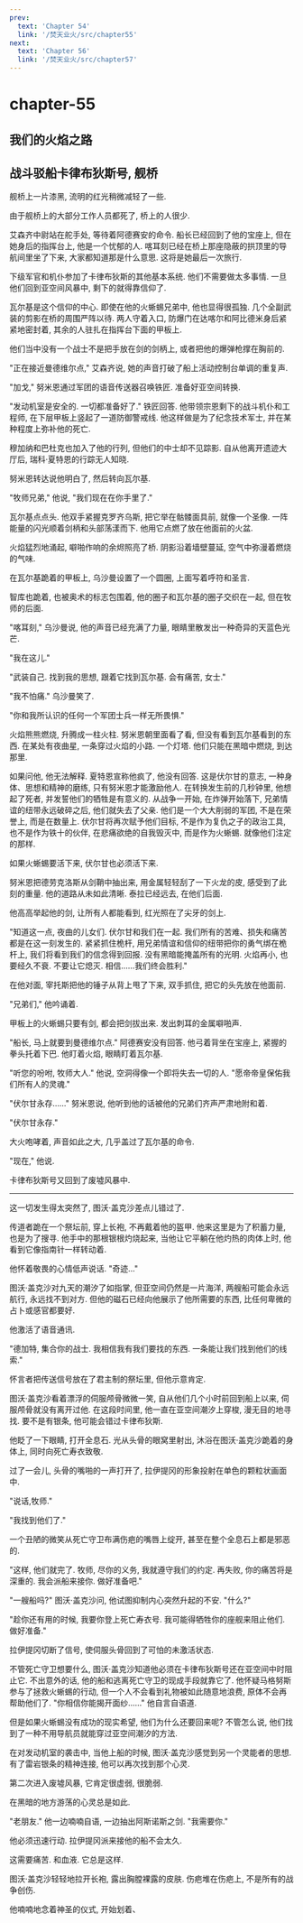 ```yaml
---
prev:
  text: 'Chapter 54'
  link: '/焚天业火/src/chapter55'
next:
  text: 'Chapter 56'
  link: '/焚天业火/src/chapter57'
---
```


# chapter-55

## 我们的火焰之路

## 战斗驳船卡律布狄斯号, 舰桥

舰桥上一片漆黑, 流明的红光稍微减轻了一些.

由于舰桥上的大部分工作人员都死了, 桥上的人很少.

艾森齐中尉站在舵手处, 等待着阿德赛安的命令. 船长已经回到了他的宝座上, 但在她身后的指挥台上, 他是一个忧郁的人. 喀耳刻已经在桥上那座隐蔽的拱顶里的导航间里坐了下来, 大家都知道那是什么意思. 这将是她最后一次旅行.

下级军官和机仆参加了卡律布狄斯的其他基本系统. 他们不需要做太多事情. 一旦他们回到亚空间风暴中, 剩下的就得靠信仰了.

瓦尔基是这个信仰的中心. 即使在他的火蜥蜴兄弟中, 他也显得很孤独. 几个全副武装的剪影在桥的周围严阵以待. 两人守着入口, 防爆门在达喀尔和阿比德米身后紧紧地密封着, 其余的人驻扎在指挥台下面的甲板上.

他们当中没有一个战士不是把手放在剑的剑柄上, 或者把他的爆弹枪撑在胸前的.

"正在接近曼德维尔点," 艾森齐说, 她的声音打破了船上活动控制台单调的重复声.

"加戈," 努米恩通过军团的语音传送器召唤铁匠. 准备好亚空间转换.

"发动机室是安全的. 一切都准备好了." 铁匠回答. 他带领宗恩剩下的战斗机仆和工程师, 在下层甲板上竖起了一道防御警戒线. 他这样做是为了纪念技术军士, 并在某种程度上弥补他的死亡.

穆加纳和巴杜克也加入了他的行列, 但他们的中士却不见踪影. 自从他离开遗迹大厅后, 瑞科·夏特恩的行踪无人知晓.

努米恩转达说他明白了, 然后转向瓦尔基.

"牧师兄弟," 他说, "我们现在在你手里了."

瓦尔基点点头. 他双手紧握克罗齐乌斯, 把它举在骷髅面具前, 就像一个圣像. 一阵能量的闪光顺着剑柄和头部荡漾而下. 他用它点燃了放在他面前的火盆.

火焰猛烈地涌起, 噼啪作响的余烬照亮了桥. 阴影沿着墙壁蔓延, 空气中弥漫着燃烧的气味.

在瓦尔基跪着的甲板上, 乌沙曼设置了一个圆圈, 上面写着呼符和圣言.

智库也跪着, 也被奥术的标志包围着, 他的圈子和瓦尔基的圈子交织在一起, 但在牧师的后面.

"喀耳刻," 乌沙曼说, 他的声音已经充满了力量, 眼睛里散发出一种奇异的天蓝色光芒.

"我在这儿."

"武装自己. 找到我的思想, 跟着它找到瓦尔基. 会有痛苦, 女士."

"我不怕痛." 乌沙曼笑了.

"你和我所认识的任何一个军团士兵一样无所畏惧."

火焰熊熊燃烧, 升腾成一柱火柱. 努米恩朝里面看了看, 但没有看到瓦尔基看到的东西. 在某处有夜曲星, 一条穿过火焰的小路. 一个灯塔. 他们只能在黑暗中燃烧, 到达那里.

如果问他, 他无法解释. 夏特恩宣称他疯了, 他没有回答. 这是伏尔甘的意志, 一种身体、思想和精神的磨练, 只有努米恩才能激励他人. 在转换发生前的几秒钟里, 他想起了死者, 并发誓他们的牺牲是有意义的. 从战争一开始, 在炸弹开始落下, 兄弟情谊的纽带永远破碎之后, 他们就失去了父亲. 他们是一个大大削弱的军团, 不是在荣誉上, 而是在数量上. 伏尔甘将再次赋予他们目标, 不是作为复仇之子的政治工具, 也不是作为铁十的伙伴, 在悲痛欲绝的自我毁灭中, 而是作为火蜥蜴. 就像他们注定的那样.

如果火蜥蜴要活下来, 伏尔甘也必须活下来.

努米恩把德劳克洛斯从剑鞘中抽出来, 用金属轻轻刮了一下火龙的皮, 感受到了此刻的重量. 他的道路从未如此清晰. 泰拉已经远去, 在他们后面.

他高高举起他的剑, 让所有人都能看到, 红光照在了尖牙的剑上.

"知道这一点, 夜曲的儿女们. 伏尔甘和我们在一起. 我们所有的苦难、损失和痛苦都是在这一刻发生的. 紧紧抓住桅杆, 用兄弟情谊和信仰的纽带把你的勇气绑在桅杆上, 我们将看到我们的信念得到回报. 没有黑暗能掩盖所有的光明. 火焰再小, 也要经久不衰. 不要让它熄灭. 相信……我们终会胜利."

在他对面, 宰托斯把他的锤子从背上甩了下来, 双手抓住, 把它的头先放在他面前.

"兄弟们," 他吟诵着.

甲板上的火蜥蜴只要有剑, 都会把剑拔出来. 发出刺耳的金属噼啪声.

"船长, 马上就要到曼德维尔点." 阿德赛安没有回答. 他弓着背坐在宝座上, 紧握的拳头托着下巴. 他盯着火焰, 眼睛盯着瓦尔基.

"听您的吩咐, 牧师大人." 他说, 空洞得像一个即将失去一切的人. "愿帝帝皇保佑我们所有人的灵魂."

"伏尔甘永存……" 努米恩说, 他听到他的话被他的兄弟们齐声严肃地附和着.

"伏尔甘永存."

大火咆哮着, 声音如此之大, 几乎盖过了瓦尔基的命令.

"现在," 他说.

卡律布狄斯号又回到了废墟风暴中.

--------

这一切发生得太突然了, 图沃·盖克沙差点儿错过了.

传道者跪在一个祭坛前, 穿上长袍, 不再戴着他的盔甲. 他来这里是为了积蓄力量, 也是为了搜寻. 他手中的那根银根灼烧起来, 当他让它平躺在他灼热的肉体上时, 他看到它像指南针一样转动着.

他怀着敬畏的心情低声说话. "奇迹…"

图沃·盖克沙对九天的潮汐了如指掌, 但亚空间仍然是一片海洋, 两艘船可能会永远航行, 永远找不到对方. 但他的磁石已经向他展示了他所需要的东西, 比任何卑微的占卜或感官都要好.

他激活了语音通讯.

"德加特, 集合你的战士. 我相信我有我们要找的东西. 一条能让我们找到他们的线索."

怀言者把传送信号放在了君主制的祭坛里, 但他示意肯定.

图沃·盖克沙看着漂浮的伺服颅骨微微一笑, 自从他们几个小时前回到船上以来, 伺服颅骨就没有离开过他. 在这段时间里, 他一直在亚空间潮汐上穿梭, 漫无目的地寻找. 要不是有银条, 他可能会错过卡律布狄斯.

他眨了一下眼睛, 打开全息石. 光从头骨的眼窝里射出, 沐浴在图沃·盖克沙跪着的身体上, 同时向死亡寿衣致敬.

过了一会儿, 头骨的嘴啪的一声打开了, 拉伊提冈的形象投射在单色的颗粒状画面中.

"说话,牧师."

"我找到他们了."

一个丑陋的微笑从死亡守卫布满伤疤的嘴唇上绽开, 甚至在整个全息石上都是邪恶的.

"这样, 他们就完了. 牧师, 尽你的义务, 我就遵守我们的约定. 再失败, 你的痛苦将是深重的. 我会派船来接你. 做好准备吧."

"一艘船吗?" 图沃·盖克沙问, 他试图抑制内心突然升起的不安. "什么?"

"趁你还有用的时候, 我要你登上死亡寿衣号. 我可能得牺牲你的座舰来阻止他们. 做好准备."

拉伊提冈切断了信号, 使伺服头骨回到了可怕的未激活状态.

不管死亡守卫想要什么, 图沃·盖克沙知道他必须在卡律布狄斯号还在亚空间中时阻止它. 不出意外的话, 他的船和逃离死亡守卫的现成手段就靠它了. 他怀疑马格努斯参与了拯救火蜥蜴的行动, 但一个人不会看到礼物被如此随意地浪费, 原体不会再帮助他们了. "你相信你能揭开面纱……" 他自言自语道.

但是如果火蜥蜴没有成功的现实希望, 他们为什么还要回来呢? 不管怎么说, 他们找到了一种不用导航员就能穿过亚空间潮汐的方法.

在对发动机室的袭击中, 当他上船的时候, 图沃·盖克沙感觉到另一个灵能者的思想. 有了雷岩银条的精神连接, 他可以再次找到那个心灵.

第二次进入废墟风暴, 它肯定很虚弱, 很脆弱.

在黑暗的地方游荡的心灵总是如此.

"老朋友." 他一边喃喃自语, 一边抽出阿斯诺斯之剑. "我需要你."

他必须迅速行动. 拉伊提冈派来接他的船不会太久.

这需要痛苦. 和血液. 它总是这样.

图沃·盖克沙轻轻地拉开长袍, 露出胸膛裸露的皮肤. 伤疤堆在伤疤上, 不是所有的战争创伤.

他喃喃地念着神圣的仪式, 开始划着、
